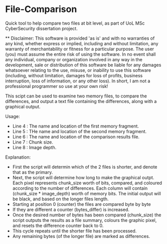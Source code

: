 # File-Comparison
Quick tool to help compare two files at bit level, as part of UoL MSc CyberSecurity dissertation project.

** Disclaimer:
This software is provided 'as is' and with no warranties of any kind, whether express or implied, including and without limitation, any warranty of merchantability or fitness for a particular purpose. The user (you) must assume the entire risk of using the software. In no event shall any individual, company or organization involved in any way in the development, sale or distribution of this software be liable for any damages whatsoever relating to the use, misuse, or inability to use this software (including, without limitation, damages for loss of profits, business interruption, loss of information, or any other loss). In short, I am not a professional programmer so use at your own risk!

This scipt can be used to examine two memory files, to compare the differences, and output a text file containing the differences, along with a graphical output. 

Usage:
- Line 4 : The name and location of the first memory fragment.
- Line 5 : THe name and location of the second memory fragment.
- Line 6 : The name and location of the comparison results file.
- Line 7 : Chunk size.
- Line 8 : Image depth.

Explanation:
- First the script will determin which of the 2 files is shorter, and denote that as the primary.
- Next, the script will determine how long to make the graphical outpt. Each pixel represents chunk_size worth of bits, compared, and coloured according to the number of differences. Each column will contain (chunk_size * image_depth) worth of memory bits. The initial output will be black, and based on the longer files length.
- Starting at position 0 (counter) the files are compared byte by byte
- If they are different a counter (bytes_differ) is increased.
- Once the desired number of bytes has been compared (chunk_size) the script outputs the results as a file summary, colours the graphic pixel, and resets the difference counter back to 0.
- This cycle repeats until the shorter file has been processed.
- Any remaining bytes (of the longer file) are marked as differences.
